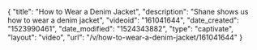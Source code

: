{
    "title": "How to Wear a Denim Jacket",
    "description": "Shane shows us how to wear a denim jacket",
    "videoid": "161041644",
    "date_created": "1523990461",
    "date_modified": "1524343882",
    "type": "captivate",
    "layout": "video",
    "url": "\/v\/how-to-wear-a-denim-jacket\/161041644"
}